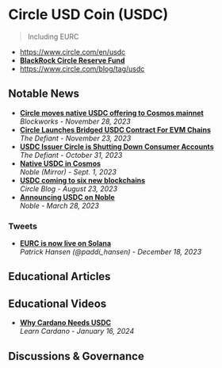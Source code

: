 # Circle USD Coin (USDC)
> Including EURC

- https://www.circle.com/en/usdc
- [**BlackRock Circle Reserve Fund**](https://www.blackrock.com/cash/en-us/products/329365/circle-reserve-fund)
- https://www.circle.com/blog/tag/usdc

## Notable News
- [**Circle moves native USDC offering to Cosmos mainnet**](https://blockworks.co/news/circle-moves-usdc-to-cosmos)
  <br/>_Blockworks - November 28, 2023_
- [**Circle Launches Bridged USDC Contract For EVM Chains**](https://thedefiant.io/circle-launches-bridged-usdc-contract-for-evm-chains)
  <br/>_The Defiant - November 23, 2023_
- [**USDC Issuer Circle is Shutting Down Consumer Accounts**](https://thedefiant.io/circle-users-report-the-usdc-issuer-is-shutting-down-consumer-accounts)
  <br/>_The Defiant - October 31, 2023_
- [**Native USDC in Cosmos**](https://mirror.xyz/nobleassets.eth/VvSCbisXcs38XwRHWiRNCVnZisCO0YG-PIuuokEv51U)
  <br/>_Noble (Mirror) - Sept. 1, 2023_
- [**USDC coming to six new blockchains**](https://www.circle.com/blog/usdc-coming-to-six-new-blockchains)
  <br/>_Circle Blog - August 23, 2023_
- [**Announcing USDC on Noble**](https://mirror.xyz/nobleassets.eth/WDLXdp7xt0-kkN7zE5aTzxblynh_SHDO_AtHsGtpUnk)
  <br/>_Noble - March 28, 2023_

### Tweets

- [**EURC is now live on Solana**](https://twitter.com/paddi_hansen/status/1736773129186206182)
  <br/>_Patrick Hansen (@paddi_hansen) - December 18, 2023_

## Educational Articles

## Educational Videos

- [**Why Cardano Needs USDC**](https://www.youtube.com/watch?v=J973ByrXVFU)
  <br/>_Learn Cardano - January 16, 2024_

## Discussions & Governance
